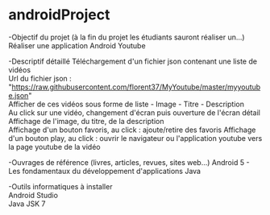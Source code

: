 # androidProject
-Objectif du projet (à la fin du projet les étudiants sauront réaliser un...) 
  Réaliser une application Android Youtube 
  
-Descriptif détaillé 
  Téléchargement d'un fichier json contenant une liste de vidéos      
  Url du fichier json : "https://raw.githubusercontent.com/florent37/MyYoutube/master/myyoutube.json"      
  Afficher de ces vidéos sous forme de liste   - Image   - Titre   - Description      
  Au click sur une vidéo, changement d'écran puis ouverture de l'écran détail      
  Affichage de l'image, du titre, de la description      
  Affichage d'un bouton favoris, au click : ajoute/retire des favoris   Affichage d'un bouton play, au click : ouvrir le navigateur ou l'application youtube vers la page youtube de la vidéo 
  
-Ouvrages de référence (livres, articles, revues, sites web...) 
  Android 5 - Les fondamentaux du développement d'applications Java 
  
-Outils informatiques à installer  
  Android Studio  
  Java JSK 7  
